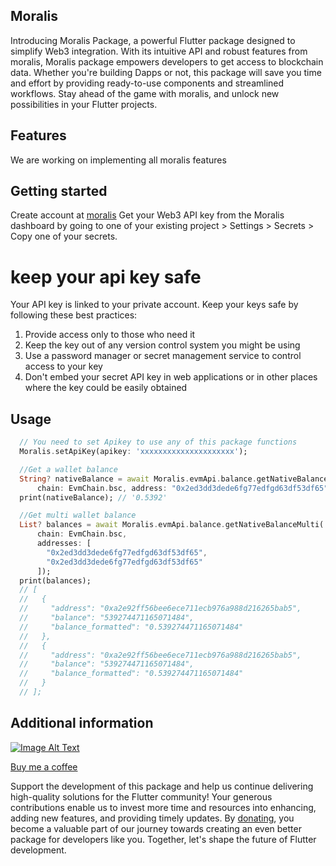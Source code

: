 ## Moralis
Introducing Moralis Package, a powerful Flutter package designed to simplify Web3 integration. With its intuitive API and robust features from moralis, Moralis package empowers developers to get access to blockchain data. Whether you're building Dapps or not, this package will save you time and effort by providing ready-to-use components and streamlined workflows. Stay ahead of the game with moralis, and unlock new possibilities in your Flutter projects.

## Features

We are working on implementing all moralis features

## Getting started

Create account at [moralis](https://moralis.io/)
Get your Web3 API key from the Moralis dashboard by going to one of your existing project > Settings > Secrets > Copy one of your secrets.

# keep your api key safe
Your API key is linked to your private account. Keep your keys safe by following these best practices:

1. Provide access only to those who need it
2. Keep the key out of any version control system you might be using
3. Use a password manager or secret management service to control access to your key
4. Don't embed your secret API key in web applications or in other places where the key could be easily obtained

## Usage

```dart
  // You need to set Apikey to use any of this package functions
  Moralis.setApiKey(apikey: 'xxxxxxxxxxxxxxxxxxxxx');

  //Get a wallet balance
  String? nativeBalance = await Moralis.evmApi.balance.getNativeBalance(
      chain: EvmChain.bsc, address: "0x2ed3dd3dede6fg77edfgd63df53df65");
  print(nativeBalance); // '0.5392'

  //Get multi wallet balance
  List? balances = await Moralis.evmApi.balance.getNativeBalanceMulti(
      chain: EvmChain.bsc,
      addresses: [
        "0x2ed3dd3dede6fg77edfgd63df53df65",
        "0x2ed3dd3dede6fg77edfgd63df53df65"
      ]);
  print(balances); 
  // [
  //   {
  //     "address": "0xa2e92ff56bee6ece711ecb976a988d216265bab5",
  //     "balance": "539274471165071484",
  //     "balance_formatted": "0.539274471165071484"
  //   },
  //   {
  //     "address": "0xa2e92ff56bee6ece711ecb976a988d216265bab5",
  //     "balance": "539274471165071484",
  //     "balance_formatted": "0.539274471165071484"
  //   }
  // ];
```

## Additional information


[![Image Alt Text](https://github.com/kayson3/moralis_flutter/assets/49036534/4111fa54-043e-4116-bdf0-002519c969e9)](https://flutterwave.com/donate/52fmexoynge8)

[Buy me a coffee](https://flutterwave.com/donate/52fmexoynge8)


Support the development of this package and help us continue delivering high-quality solutions for the Flutter community! Your generous contributions enable us to invest more time and resources into enhancing, adding new features, and providing timely updates. By [donating](https://flutterwave.com/donate/52fmexoynge8), you become a valuable part of our journey towards creating an even better package for developers like you. Together, let's shape the future of Flutter development.

